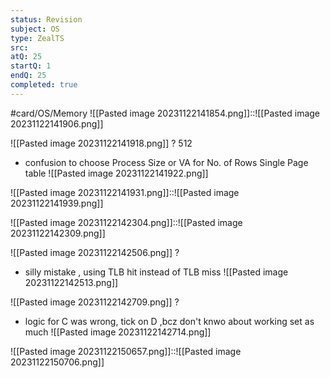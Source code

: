 ```yaml
---
status: Revision
subject: OS
type: ZealTS
src:
atQ: 25
startQ: 1
endQ: 25
completed: true
---
```

#card/OS/Memory 
![[Pasted image 20231122141854.png]]::![[Pasted image 20231122141906.png]] <!--SR:!2023-12-09,4,170-->

![[Pasted image 20231122141918.png]]
?
512
- confusion to choose Process Size or VA for No. of Rows Single Page table 
![[Pasted image 20231122141922.png]] <!--SR:!2023-12-07,3,150-->

![[Pasted image 20231122141931.png]]::![[Pasted image 20231122141939.png]] <!--SR:!2023-12-09,4,170-->

![[Pasted image 20231122142304.png]]::![[Pasted image 20231122142309.png]] <!--SR:!2023-12-08,4,170-->

![[Pasted image 20231122142506.png]]
?
- silly mistake , using TLB hit instead of TLB miss
![[Pasted image 20231122142513.png]] <!--SR:!2023-12-08,4,170-->

![[Pasted image 20231122142709.png]]
?
- logic for C was wrong, tick on D ,bcz don't knwo about working set as much
![[Pasted image 20231122142714.png]] <!--SR:!2023-12-07,3,150-->

![[Pasted image 20231122150657.png]]::![[Pasted image 20231122150706.png]] <!--SR:!2023-12-09,4,170-->



